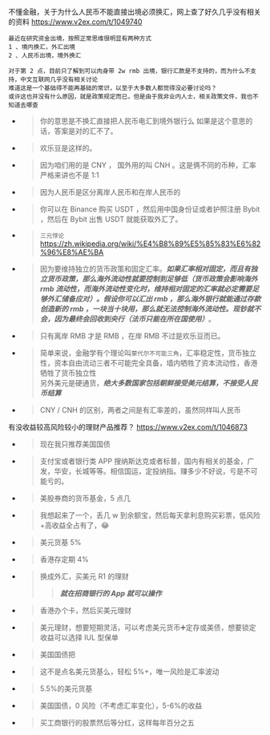 
不懂金融，关于为什么人民币不能直接出境必须换汇，网上查了好久几乎没有相关的资料 https://www.v2ex.com/t/1049740
```console
最近在研究资金出境，按照正常思维很明显有两种方式
1 、境内换汇，外汇出境
2 、人民币出境，境外换汇

对于第 2 点，目前只了解到可以肉身带 2w rmb 出境，银行汇款是不支持的，而为什么不支持，中文互联网几乎没有相关讨论
难道这是一个基础得不能再基础的常识，以至于大多数人都觉得没必要讨论吗？
或许这也并没有什么原因，就是政策规定而已，但是由于我非业内人士，相关政策文件，我也不知道去哪查
```
- > 你的意思是不换汇直接把人民币电汇到境外银行么 如果是这个意思的话，答案是对的汇不了。
- > 欢乐豆是这样的。
- > 因为咱们用的是 CNY ， 国外用的叫 CNH 。这是俩不同的币种，汇率严格来讲也不是 1:1
- > 因为人民币是区分离岸人民币和在岸人民币的
- > 你可以在 Binance 购买 USDT ，然后用中国身份证或者护照注册 Bybit ，然后在 Bybit 出售 USDT 就能获取外汇了。
- > `三元悖论` https://zh.wikipedia.org/wiki/%E4%B8%89%E5%85%83%E6%82%96%E8%AE%BA
- > 因为要维持独立的货币政策和固定汇率。***如果汇率相对固定，而且有独立货币政策，那么海外流动性就要控制到足够低（货币政策会影响海外 rmb 流动性，而海外流动性变化时，维持相对固定的汇率就必定需要足够外汇储备应对）。假设你可以汇出 rmb ，那么海外银行就能通过存款创造新的 rmb ，一块当十块用，那么就无法控制海外流动性。现钞就不会，因为最终会回收到央行（法币只能在所在国使用）***。
- > 只有离岸 RMB 才是 RMB ，在岸 RMB 不过是欢乐豆而已。
- > 简单来说，金融学有个理论叫`蒙代尔不可能三角`，汇率稳定性，货币独立性，资本自由流动三者不可能完全具备，墙内牺牲了资本流动性，香港牺牲了货币独立性 <br> 另外美元是硬通货，***绝大多数国家包括朝鲜接受美元结算，不接受人民币结算***
- > CNY / CNH 的区别，两者之间是有汇率差的，虽然同样叫人民币

有没收益较高风险较小的理财产品推荐？ https://www.v2ex.com/t/1046873
- > 现在我只推荐美国国债
- > 支付宝或者银行类 APP 搜纳斯达克或者标普，国内有相关的基金，广发，华安，长城等等。相信国运，定投纳指。赚多少不好说，亏是不可能亏的。
- > 美股券商的货币基金，5 点几
- > 我想起来了一个，丢几 w 到余额宝，然后每天拿利息购买彩票，低风险+高收益全占有了，😂
- > 美元货基 5%
- > 香港存定期 4%
- > 换成外汇，买美元 R1 的理财
  >> ***就在招商银行的 App 就可以操作***
- > 香港办个卡，然后买美元理财
- > 美元理财，想要短期灵活，可以考虑美元货币➕定存或美债，想要锁定收益可以选择 IUL 型保单
- > 美国国债把
- > 这不是点名美元货基么，轻松 5%+，唯一风险是汇率波动
- > 5.5%的美元货基
- > 美国国债，0 风险（不考虑汇率变化），5-6%的收益
- > 买工商银行的股票然后等分红，这样每年百分之五
